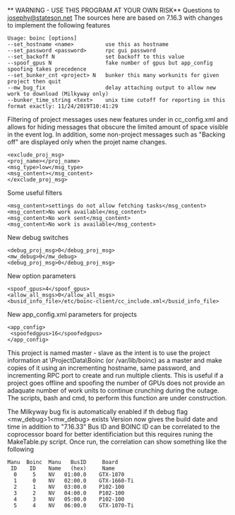 ** WARNING - USE THIS PROGRAM AT YOUR OWN RISK**
Questions to josephy@stateson.net
The sources here are based on 7.16.3 with changes to implement the following features
```
Usage: boinc [options]
--set_hostname <name>          use this as hostname  
--set_password <password>      rpc gui password
--set_backoff N                set backoff to this value
--spoof_gpus N                 fake number of gpus but app_config spoofing takes precedence
--set_bunker_cnt <project> N   bunker this many workunits for given project then quit  
--mw_bug_fix                   delay attaching output to allow new work to download (Milkyway only)
--bunker_time_string <text>    unix time cutoff for reporting in this format exactly: 11/24/2019T10:41:29
```
Filtering of project messages uses new features under <options> in  cc_config.xml and allows for
hiding messages that obscure the limited amount of space visible in the event log.  In addition, 
some non-project messages such as "Backing off" are displayed only when the projet name changes.
```
<exclude_proj_msg>
<proj_name></proj_name>
<msg_type>low</msg_type>
<msg_content></msg_content>
</exclude_proj_msg>
```
Some useful filters
```
<msg_content>settings do not allow fetching tasks</msg_content>
<msg_content>No work available</msg_content>
<msg_content>No work sent</msg_content>
<msg_content>No work is available</msg_content>
```
New debug switches
```
<debug_proj_msg>0</debug_proj_msg>
<mw_debug>0</mw_debug>
<debug_proj_msg>0</debug_proj_msg>
```
New option parameters
```
<spoof_gpus>4</spoof_gpus>
<allow_all_msgs>0</allow_all_msgs>
<busid_info_file>/etc/boinc-client/cc_include.xml</busid_info_file>
```                     
New app_config.xml parameters for projects
```
<app_config>
 <spoofedgpus>16</spoofedgpus>
</app_config>
```

This project is named master - slave as the intent is to use the project information at \ProjectData\Boinc
(or /var/lib/boinc) as a master and make copies of it using an incrementing hostname, same password, and
incrementing RPC port to create and run multiple clients. This is useful if a project goes offline and
spoofing the number of GPUs does not provide an adaquate number of work units to continue crunching during
the outage. The scripts, bash and cmd, to perform this function are under construction.

The Milkyway bug fix is automatically enabled if th debug flag <mw_debug>1<mw_debug> exists
Version now gives the build date and time in addition to "7.16.33"
Bus ID and BOINC ID can be correlated to the coprocessor board for better identificiation but this
requires runing the MakeTable.py script.  Once run, the correlation can show something like the following
```
Manu  Boinc  Manu   BusID     Board
 ID    ID    Name   (hex)     Name
  0     5    NV   01:00.0    GTX-1070	
  1     0    NV   02:00.0    GTX-1660-Ti	
  2     1    NV   03:00.0    P102-100	
  3     2    NV   04:00.0    P102-100	
  4     3    NV   05:00.0    P102-100	
  5     4    NV   06:00.0    GTX-1070-Ti
  ```
